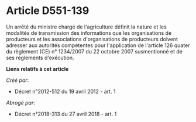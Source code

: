 # Article D551-139

Un arrêté du ministre chargé de l'agriculture définit la nature et les modalités de transmission des informations que les
organisations de producteurs et les associations d'organisations de producteurs doivent adresser aux autorités compétentes
pour l'application de l'article 126 quater du règlement (CE) n° 1234/2007 du 22 octobre 2007 susmentionné et de ses
règlements d'exécution.

**Liens relatifs à cet article**

_Créé par_:

  - Décret n°2012-512 du 19 avril 2012 - art. 1

_Abrogé par_:

  - Décret n°2018-313 du 27 avril 2018 - art. 1
